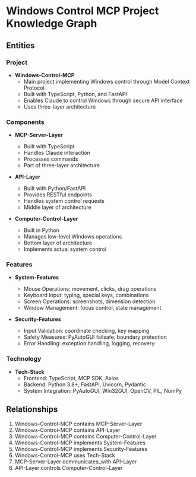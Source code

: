 # Windows Control MCP Project Knowledge Graph

## Entities

### Project
- **Windows-Control-MCP**
  - Main project implementing Windows control through Model Context Protocol
  - Built with TypeScript, Python, and FastAPI
  - Enables Claude to control Windows through secure API interface
  - Uses three-layer architecture

### Components
- **MCP-Server-Layer**
  - Built with TypeScript
  - Handles Claude interaction
  - Processes commands
  - Part of three-layer architecture

- **API-Layer**
  - Built with Python/FastAPI
  - Provides RESTful endpoints
  - Handles system control requests
  - Middle layer of architecture

- **Computer-Control-Layer**
  - Built in Python
  - Manages low-level Windows operations
  - Bottom layer of architecture
  - Implements actual system control

### Features
- **System-Features**
  - Mouse Operations: movement, clicks, drag operations
  - Keyboard Input: typing, special keys, combinations
  - Screen Operations: screenshots, dimension detection
  - Window Management: focus control, state management

- **Security-Features**
  - Input Validation: coordinate checking, key mapping
  - Safety Measures: PyAutoGUI failsafe, boundary protection
  - Error Handling: exception handling, logging, recovery

### Technology
- **Tech-Stack**
  - Frontend: TypeScript, MCP SDK, Axios
  - Backend: Python 3.8+, FastAPI, Uvicorn, Pydantic
  - System Integration: PyAutoGUI, Win32GUI, OpenCV, PIL, NumPy

## Relationships
1. Windows-Control-MCP contains MCP-Server-Layer
2. Windows-Control-MCP contains API-Layer
3. Windows-Control-MCP contains Computer-Control-Layer
4. Windows-Control-MCP implements System-Features
5. Windows-Control-MCP implements Security-Features
6. Windows-Control-MCP uses Tech-Stack
7. MCP-Server-Layer communicates_with API-Layer
8. API-Layer controls Computer-Control-Layer